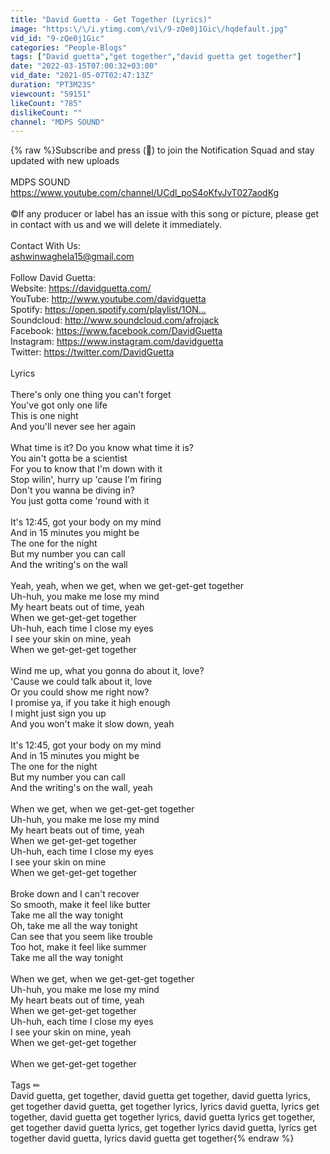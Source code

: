 ```yaml
---
title: "David Guetta - Get Together (Lyrics)"
image: "https:\/\/i.ytimg.com\/vi\/9-zQe0j1Gic\/hqdefault.jpg"
vid_id: "9-zQe0j1Gic"
categories: "People-Blogs"
tags: ["David guetta","get together","david guetta get together"]
date: "2022-03-15T07:00:32+03:00"
vid_date: "2021-05-07T02:47:13Z"
duration: "PT3M23S"
viewcount: "59151"
likeCount: "785"
dislikeCount: ""
channel: "MDPS SOUND"
---
```

{% raw %}Subscribe and press (🔔) to join the Notification Squad and stay updated with new uploads<br /><br />MDPS SOUND <br /><a rel="nofollow" target="blank" href="https://www.youtube.com/channel/UCdl_poS4oKfvJvT027aodKg">https://www.youtube.com/channel/UCdl_poS4oKfvJvT027aodKg</a><br /><br />©️If any producer or label has an issue with this song or picture, please get in contact with us and we will delete it immediately.<br /><br />Contact With Us:<br />ashwinwaghela15@gmail.com<br /><br />Follow David Guetta:<br />Website: <a rel="nofollow" target="blank" href="https://davidguetta.com/​">https://davidguetta.com/​</a><br />YouTube: <a rel="nofollow" target="blank" href="http://www.youtube.com/davidguetta​">http://www.youtube.com/davidguetta​</a><br />Spotify: <a rel="nofollow" target="blank" href="https://open.spotify.com/playlist/1ON...​">https://open.spotify.com/playlist/1ON...​</a><br />Soundcloud: <a rel="nofollow" target="blank" href="http://www.soundcloud.com/afrojack​">http://www.soundcloud.com/afrojack​</a><br />Facebook: <a rel="nofollow" target="blank" href="https://www.facebook.com/DavidGuetta​">https://www.facebook.com/DavidGuetta​</a><br />Instagram: <a rel="nofollow" target="blank" href="https://www.instagram.com/davidguetta​">https://www.instagram.com/davidguetta​</a><br />Twitter: <a rel="nofollow" target="blank" href="https://twitter.com/DavidGuetta​">https://twitter.com/DavidGuetta​</a><br /><br />Lyrics<br /><br />There's only one thing you can't forget<br />You've got only one life<br />This is one night<br />And you'll never see her again<br /><br />What time is it? Do you know what time it is?<br />You ain't gotta be a scientist<br />For you to know that I'm down with it<br />Stop wilin', hurry up 'cause I'm firing<br />Don't you wanna be diving in?<br />You just gotta come 'round with it<br /><br />It's 12:45, got your body on my mind<br />And in 15 minutes you might be<br />The one for the night<br />But my number you can call<br />And the writing's on the wall<br /><br />Yeah, yeah, when we get, when we get-get-get together<br />Uh-huh, you make me lose my mind<br />My heart beats out of time, yeah<br />When we get-get-get together<br />Uh-huh, each time I close my eyes<br />I see your skin on mine, yeah<br />When we get-get-get together<br /><br />Wind me up, what you gonna do about it, love?<br />'Cause we could talk about it, love<br />Or you could show me right now?<br />I promise ya, if you take it high enough<br />I might just sign you up<br />And you won't make it slow down, yeah<br /><br />It's 12:45, got your body on my mind<br />And in 15 minutes you might be<br />The one for the night<br />But my number you can call<br />And the writing's on the wall, yeah<br /><br />When we get, when we get-get-get together<br />Uh-huh, you make me lose my mind<br />My heart beats out of time, yeah<br />When we get-get-get together<br />Uh-huh, each time I close my eyes<br />I see your skin on mine<br />When we get-get-get together<br /><br />Broke down and I can't recover<br />So smooth, make it feel like butter<br />Take me all the way tonight<br />Oh, take me all the way tonight<br />Can see that you seem like trouble<br />Too hot, make it feel like summer<br />Take me all the way tonight<br /><br />When we get, when we get-get-get together<br />Uh-huh, you make me lose my mind<br />My heart beats out of time, yeah<br />When we get-get-get together<br />Uh-huh, each time I close my eyes<br />I see your skin on mine, yeah<br />When we get-get-get together<br /><br />When we get-get-get together<br /><br />Tags ✏<br />David guetta, get together, david guetta get together, david guetta lyrics, get together david guetta, get together lyrics, lyrics david guetta, lyrics get together, david guetta get together lyrics, david guetta lyrics get together, get together david guetta lyrics, get together lyrics david guetta, lyrics get together david guetta, lyrics david guetta get together{% endraw %}
